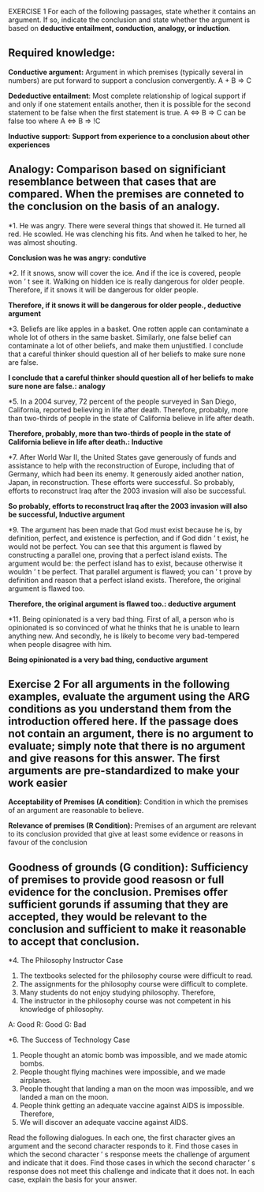 EXERCISE 1
For each of the following passages, state whether it contains an argument. If so, indicate the
conclusion and state whether the argument is based on **deductive entailment, conduction,**
**analogy, or induction**.

Required knowledge:
---
**Conductive argument:** Argument in which premises (typically several in numbers) are put forward to support a conclusion convergently. A + B => C 

**Dedeductive entailment**: Most complete relationship of logical support if and only if one statement entails another, then it is possible for the second statement to be false when the first statement is true. A <=> B => C can be false too where A <=> B => !C

**Inductive support:**  **Support from experience to a conclusion about other experiences** 

**Analogy:** Comparison based on significiant resemblance between that cases that are compared. When the premises are conneted to the conclusion on the basis of an analogy.
---

*1. He was angry. There were several things that showed it. He turned all red. He scowled.
He was clenching his fits. And when he talked to her, he was almost shouting.

**Conclusion was he was angry: condutive**


*2. If it snows, snow will cover the ice. And if the ice is covered, people won ’ t see it. Walking
on hidden ice is really dangerous for older people. Therefore, if it snows it will be
dangerous for older people.

**Therefore, if it snows it will be dangerous for older people., deductive argument**

*3. Beliefs are like apples in a basket. One rotten apple can contaminate a whole lot of others
in the same basket. Similarly, one false belief can contaminate a lot of other beliefs, and
make them unjustified. I conclude that a careful thinker should question all of her beliefs
to make sure none are false.  

**I conclude that a careful thinker should question all of her beliefs to make sure none are false.: analogy** 

*5. In a 2004 survey, 72 percent of the people surveyed in San Diego, California, reported
believing in life after death. Therefore, probably, more than two-thirds of people in the
state of California believe in life after death.

**Therefore, probably, more than two-thirds of people in the state of California believe in life after death.: Inductive**

*7. After World War II, the United States gave generously of funds and assistance to help with
the reconstruction of Europe, including that of Germany, which had been its enemy. It
generously aided another nation, Japan, in reconstruction. These efforts were successful. So
probably, efforts to reconstruct Iraq after the 2003 invasion will also be successful.

**So probably, efforts to reconstruct Iraq after the 2003 invasion will also be successful, Inductive argument**

*9. The argument has been made that God must exist because he is, by definition, perfect,
and existence is perfection, and if God didn ’ t exist, he would not be perfect. You can see
that this argument is flawed by constructing a parallel one, proving that a perfect island
exists. The argument would be: the perfect island has to exist, because otherwise it
wouldn ’ t be perfect. That parallel argument is flawed; you can ’ t prove by definition and
reason that a perfect island exists. Therefore, the original argument is flawed too. 

**Therefore, the original argument is flawed too.: deductive argument**

*11. Being opinionated is a very bad thing. First of all, a person who is opinionated is so
convinced of what he thinks that he is unable to learn anything new. And secondly, he is
likely to become very bad-tempered when people disagree with him. 

**Being opinionated is a very bad thing, conductive argument**
	
Exercise 2
For all arguments in the following examples, evaluate the argument using the ARG conditions
as you understand them from the introduction offered here. If the passage does not contain an
argument, there is no argument to evaluate; simply note that there is no argument and give
reasons for this answer. The first arguments are pre-standardized to make your work easier
---
**Acceptability of Premises (A condition)**: Condition in which the premises of an argument are reasonable to believe.

**Relevance of premises (R Condition):** Premises of an argument are relevant to its conclusion provided that give at least some evidence or reasons in favour of the conclusion

**Goodness of grounds (G condition)**: Sufficiency of premises to provide good reasosn or full evidence for the conclusion.
Premises offer sufficient gorunds if assuming that they are accepted, they would be relevant to the conclusion and sufficient to make it reasonable to accept that conclusion.
---

*4. The Philosophy Instructor Case
1. The textbooks selected for the philosophy course were difficult to read.
2. The assignments for the philosophy course were difficult to complete.
3. Many students do not enjoy studying philosophy.
Therefore,
4. The instructor in the philosophy course was not competent in his knowledge of philosophy.

A: Good
R: Good
G: Bad

*6. The Success of Technology Case
1. People thought an atomic bomb was impossible, and we made atomic bombs.
2. People thought flying machines were impossible, and we made airplanes.
3. People thought that landing a man on the moon was impossible, and we landed a
man on the moon.
4. People think getting an adequate vaccine against AIDS is impossible.
Therefore,
5. We will discover an adequate vaccine against AIDS.


Read the following dialogues. In each one, the first character gives an argument and the
second character responds to it. Find those cases in which the second character ’ s response
meets the challenge of argument and indicate that it does. Find those cases in which the second
character ’ s response does not meet this challenge and indicate that it does not. In each case,
explain the basis for your answer.

